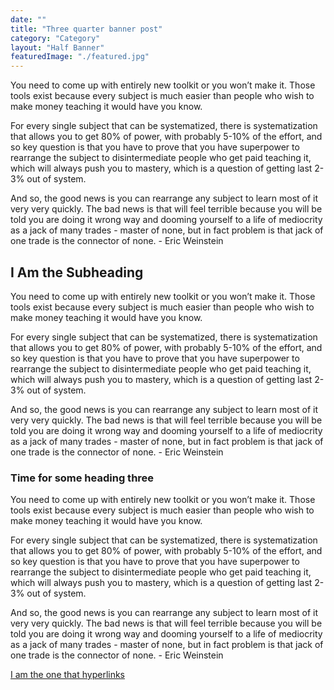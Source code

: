 ```yaml
---
date: ""
title: "Three quarter banner post"
category: "Category"
layout: "Half Banner"
featuredImage: "./featured.jpg"
---
```


You need to come up with entirely new toolkit or you won’t make it. Those tools exist because every subject is much easier than people who wish to make money teaching it would have you know.

For every single subject that can be systematized, there is systematization that allows you to get 80% of power, with probably 5-10% of the effort, and so key question is that you have to prove that you have superpower to rearrange the subject to disintermediate people who get paid teaching it, which will always push you to mastery, which is a question of getting last 2-3% out of system.

And so, the good news is you can rearrange any subject to learn most of it very very quickly. The bad news is that will feel terrible because you will be told you are doing it wrong way and dooming yourself to a life of mediocrity as a jack of many trades - master of none, but in fact problem is that jack of one trade is the connector of none. - Eric Weinstein

## I Am the Subheading

You need to come up with entirely new toolkit or you won’t make it. Those tools exist because every subject is much easier than people who wish to make money teaching it would have you know.

For every single subject that can be systematized, there is systematization that allows you to get 80% of power, with probably 5-10% of the effort, and so key question is that you have to prove that you have superpower to rearrange the subject to disintermediate people who get paid teaching it, which will always push you to mastery, which is a question of getting last 2-3% out of system.

And so, the good news is you can rearrange any subject to learn most of it very very quickly. The bad news is that will feel terrible because you will be told you are doing it wrong way and dooming yourself to a life of mediocrity as a jack of many trades - master of none, but in fact problem is that jack of one trade is the connector of none. - Eric Weinstein

### Time for some heading three

You need to come up with entirely new toolkit or you won’t make it. Those tools exist because every subject is much easier than people who wish to make money teaching it would have you know.

For every single subject that can be systematized, there is systematization that allows you to get 80% of power, with probably 5-10% of the effort, and so key question is that you have to prove that you have superpower to rearrange the subject to disintermediate people who get paid teaching it, which will always push you to mastery, which is a question of getting last 2-3% out of system.

And so, the good news is you can rearrange any subject to learn most of it very very quickly. The bad news is that will feel terrible because you will be told you are doing it wrong way and dooming yourself to a life of mediocrity as a jack of many trades - master of none, but in fact problem is that jack of one trade is the connector of none. - Eric Weinstein

[I am the one that hyperlinks](http://www.google.com)
